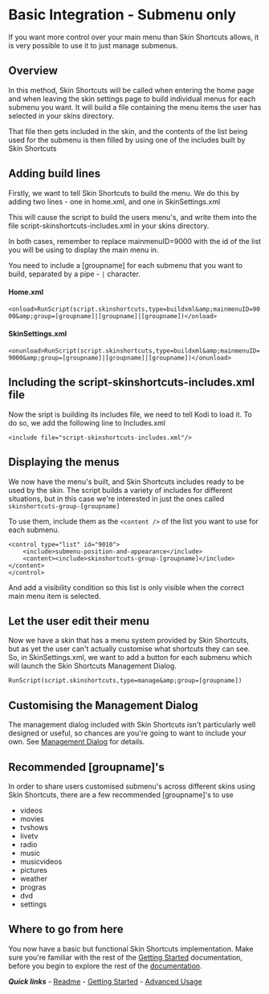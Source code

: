 # Basic Integration - Submenu only

If you want more control over your main menu than Skin Shortcuts allows, it is very possible to use it to just manage submenus.

## Overview

In this method, Skin Shortcuts will be called when entering the home page and when leaving the skin settings page to build individual menus for each submenu you want. It will build a file containing the menu items the user has selected in your skins directory.

That file then gets included in the skin, and the contents of the list being used for the submenu is then filled by using one of the includes built by Skin Shortcuts

## Adding build lines

Firstly, we want to tell Skin Shortcuts to build the menu. We do this by adding two lines - one in home.xml, and one in SkinSettings.xml

This will cause the script to build the users menu's, and write them into the file script-skinshortcuts-includes.xml in your skins directory.

In both cases, remember to replace mainmenuID=9000 with the id of the list you will be using to display the main menu in.

You need to include a [groupname] for each submenu that you want to build, separated by a pipe - `|` character.

#### Home.xml

`<onload>RunScript(script.skinshortcuts,type=buildxml&amp;mainmenuID=9000&amp;group=[groupname]|[groupname]|[groupname])</onload>`

#### SkinSettings.xml

`<onunload>RunScript(script.skinshortcuts,type=buildxml&amp;mainmenuID=9000&amp;group=[groupname]|[groupname]|[groupname])</onunload>`

## Including the script-skinshortcuts-includes.xml file

Now the sript is building its includes file, we need to tell Kodi to load it. To do so, we add the following line to Includes.xml

`<include file="script-skinshortcuts-includes.xml"/>`

## Displaying the menus

We now have the menu's built, and Skin Shortcuts includes ready to be used by the skin. The script builds a variety of includes for different situations, but in this case we're interested in just the ones called `skinshortcuts-group-[groupname]`

To use them, include them as the `<content />` of the list you want to use for each submenu.

```
<control type="list" id="9010">
	<include>submenu-position-and-appearance</include>
	<content><include>skinshortcuts-group-[groupname]</include></content>
</control>
```

And add a visibility condition so this list is only visible when the correct main menu item is selected.

## Let the user edit their menu

Now we have a skin that has a menu system provided by Skin Shortcuts, but as yet the user can't actually customise what shortcuts they can see. So, in SkinSettings.xml, we want to add a button for each submenu which will launch the Skin Shortcuts Management Dialog.

`RunScript(script.skinshortcuts,type=manage&amp;group=[groupname])`

## Customising the Management Dialog

The management dialog included with Skin Shortcuts isn't particularly well designed or useful, so chances are you're going to want to include your own. See [Management Dialog](./Management%20Dialog.md) for details.

## Recommended [groupname]'s

In order to share users customised submenu's across different skins using Skin Shortcuts, there are a few recommended [groupname]'s to use

- videos
- movies
- tvshows
- livetv
- radio
- music
- musicvideos
- pictures
- weather
- progras
- dvd
- settings

## Where to go from here

You now have a basic but functional Skin Shortcuts implementation. Make sure you're familiar with the rest of the [Getting Started](./Getting%20Started.md) documentation, before you begin to explore the rest of the [documentation](../../../README.md).

***Quick links*** - [Readme](../../../README.md) - [Getting Started](../started/Getting%20Started.md) - [Advanced Usage](./Advanced%20Usage.md)